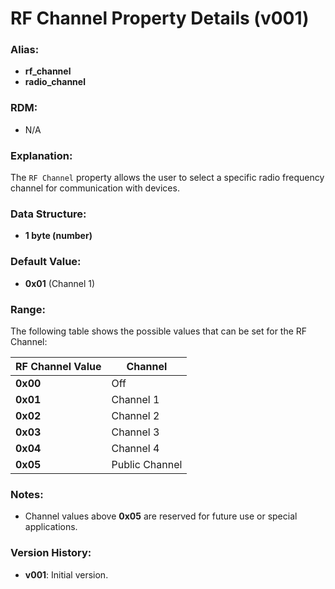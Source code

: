 # RF Channel Property Details (v001)

### **Alias:**
- **rf_channel**
- **radio_channel**

### **RDM:**
- N/A

### **Explanation:**
The `RF Channel` property allows the user to select a specific radio frequency channel for communication with devices. 

### **Data Structure:**
- **1 byte (number)**

### **Default Value:**
- **0x01** (Channel 1)

### **Range:**
The following table shows the possible values that can be set for the RF Channel:

| RF Channel Value | Channel        | 
|------------------|----------------|
| **0x00**         | Off            | 
| **0x01**         | Channel 1      | 
| **0x02**         | Channel 2      | 
| **0x03**         | Channel 3      | 
| **0x04**         | Channel 4      |
| **0x05**         | Public Channel |

### **Notes:**
- Channel values above **0x05** are reserved for future use or special applications.

### **Version History:**
- **v001**: Initial version.
